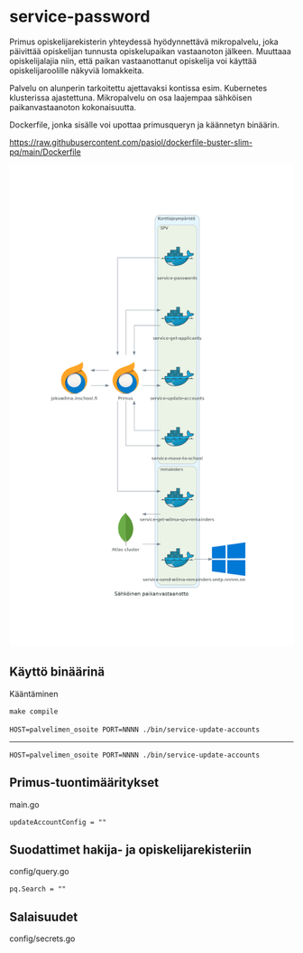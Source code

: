 # service-password

Primus opiskelijarekisterin yhteydessä hyödynnettävä mikropalvelu, joka päivittää opiskelijan tunnusta opiskelupaikan vastaanoton jälkeen. Muuttaaa opiskelijalajia niin, että paikan vastaanottanut opiskelija voi käyttää opiskelijaroolille näkyviä lomakkeita.

Palvelu on alunperin tarkoitettu ajettavaksi kontissa esim. Kubernetes klusterissa ajastettuna. Mikropalvelu on osa laajempaa sähköisen paikanvastaanoton kokonaisuutta.

Dockerfile, jonka sisälle voi upottaa primusqueryn ja käännetyn binäärin.

https://raw.githubusercontent.com/pasiol/dockerfile-buster-slim-pq/main/Dockerfile

![kaavio](images/sähköinen_paikanvastaanotto.png)

## Käyttö binäärinä

Kääntäminen

    make compile

    HOST=palvelimen_osoite PORT=NNNN ./bin/service-update-accounts
---
    HOST=palvelimen_osoite PORT=NNNN ./bin/service-update-accounts


## Primus-tuontimääritykset

main.go

    updateAccountConfig = ""

## Suodattimet hakija- ja opiskelijarekisteriin

config/query.go

    pq.Search = ""

## Salaisuudet

config/secrets.go